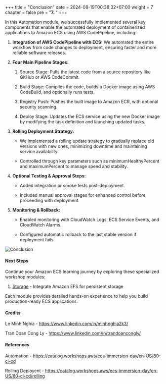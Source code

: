 +++
title = "Conclusion"
date = 2024-08-19T00:38:32+07:00
weight = 7
chapter = false
pre = "<b>7. </b>"
+++

In this Automation module, we successfully implemented several key components that enable the automated deployment of containerized applications to Amazon ECS using AWS CodePipeline, including:

1. **Integration of AWS CodePipeline with ECS:** We automated the entire workflow from code changes to deployment, ensuring faster and more reliable software releases.

2. **Four Main Pipeline Stages:**

   1. Source Stage: Pulls the latest code from a source repository like GitHub or AWS CodeCommit.

   2. Build Stage: Compiles the code, builds a Docker image using AWS CodeBuild, and optionally runs tests.

   3. Registry Push: Pushes the built image to Amazon ECR, with optional security scanning.

   4. Deploy Stage: Updates the ECS service using the new Docker image by modifying the task definition and launching updated tasks.

3. **Rolling Deployment Strategy:**

   - We implemented a rolling update strategy to gradually replace old versions with new ones, minimizing downtime and maintaining service availability.

   - Controlled through key parameters such as minimumHealthyPercent and maximumPercent to manage speed and stability.

4. **Optional Testing & Approval Steps:**

   - Added integration or smoke tests post-deployment.

   - Included manual approval stages for enhanced control before proceeding with deployment.

5. **Monitoring & Rollback:**

   - Enabled monitoring with CloudWatch Logs, ECS Service Events, and CloudWatch Alarms.

   - Configured automatic rollback to the last stable version if deployment fails.

![Conclusion](/images/7/ECS-Pipeline-7-1.png?width=90pc)

#### Next Steps

Continue your Amazon ECS learning journey by exploring these specialized workshop modules:

1. [Storage](https://aws-fcj-ecs-workshop.github.io/Amazon-ECS-Immersion-Day/storage) - Integrate Amazon EFS for persistent storage

Each module provides detailed hands-on experience to help you build production-ready ECS applications.

#### Credits

Le Minh Nghia - https://www.linkedin.com/in/minhnghia2k3/

Tran Doan Cong Ly - https://www.linkedin.com/in/trandoancongly/

#### References

Automation - https://catalog.workshops.aws/ecs-immersion-day/en-US/80-ci-cd

Rolling Deployent - https://catalog.workshops.aws/ecs-immersion-day/en-US/80-ci-cd/rolling
